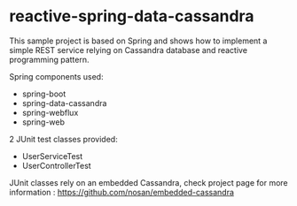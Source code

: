 # reactive-spring-data-cassandra
This sample project is based on Spring and shows how to implement a simple REST service relying on Cassandra database and reactive programming pattern.

Spring components used:
- spring-boot
- spring-data-cassandra
- spring-webflux
- spring-web

2 JUnit test classes provided:
- UserServiceTest
- UserControllerTest

JUnit classes rely on an embedded Cassandra, check project page for more information :
https://github.com/nosan/embedded-cassandra

